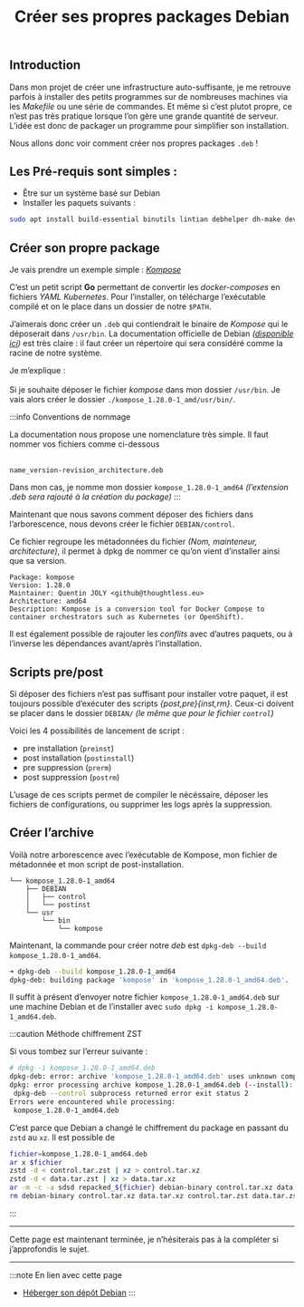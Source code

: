 ﻿---
slug: creer-deb
title: Créer ses propres packages Debian
tags:
  - debian
  - infra
description: Créer ses propres packages Debian n'est pas aussi compliqué qu'on peut le croire. Nous allons voir comment packager ses propres scripts/programmes de manière facile et efficace.
---

## Introduction

Dans mon projet de créer une infrastructure auto-suffisante, je me retrouve parfois à installer des petits programmes sur de nombreuses machines via les *Makefile* ou une série de commandes. Et même si c’est plutot propre, ce n’est pas très pratique lorsque l’on gère une grande quantité de serveur. L’idée est donc de packager un programme pour simplifier son installation.

Nous allons donc voir comment créer nos propres packages `.deb` ! 

## Les Pré-requis sont simples : 

- Être sur un système basé sur Debian
- Installer les paquets suivants :

```bash
sudo apt install build-essential binutils lintian debhelper dh-make devscripts
```

## Créer son propre package 

Je vais prendre un exemple simple : [*Kompose*](https://kompose.io/)

C’est un petit script **Go** permettant de convertir les *docker-composes* en fichiers *YAML Kubernetes*. Pour l’installer, on télécharge l’exécutable compilé et on le place dans un dossier de notre `$PATH`.

J’aimerais donc créer un `.deb` qui contiendrait le binaire de *Kompose* qui le déposerait dans `/usr/bin`.
La documentation officielle de Debian *([disponible ici](https://wiki.debian.org/HowToPackageForDebian))* est très claire : il faut créer un répertoire qui sera considéré comme la racine de notre système.

Je m’explique : <br></br>
Si je souhaite déposer le fichier *kompose* dans mon dossier `/usr/bin`. Je vais alors créer le dossier `./kompose_1.28.0-1_amd/usr/bin/`.

:::info Conventions de nommage

La documentation nous propose une nomenclature très simple. Il faut nommer vos fichiers comme ci-dessous
<br></br>

`name_version-revision_architecture.deb`

Dans mon cas, je nomme mon dossier `kompose_1.28.0-1_amd64` *(l’extension .deb sera rajouté à la création du package)*
:::


Maintenant que nous savons comment déposer des fichiers dans l’arborescence, nous devons créer le fichier `DEBIAN/control`. 

Ce fichier regroupe les métadonnées du fichier *(Nom, mainteneur, architecture)*, il permet à dpkg de nommer ce qu’on vient d’installer ainsi que sa version.
```control
Package: kompose
Version: 1.28.0
Maintainer: Quentin JOLY <github@thoughtless.eu>
Architecture: amd64
Description: Kompose is a conversion tool for Docker Compose to container orchestrators such as Kubernetes (or OpenShift). 
```

Il est également possible de rajouter les *conflits* avec d’autres paquets, ou à l’inverse les dépendances avant/après l’installation.


## Scripts pre/post 

Si déposer des fichiers n’est pas suffisant pour installer votre paquet, il est toujours possible d’exécuter des scripts *{post,pre}{inst,rm}*. Ceux-ci doivent se placer dans le dossier `DEBIAN/` *(le même que pour le fichier `control`)*

Voici les 4 possibilités de lancement de script : 
- pre installation (`preinst`)
- post installation (`postinstall`)
- pre suppression (`prerm`)
- post suppression (`postrm`)

L’usage de ces scripts permet de compiler le nécéssaire, déposer les fichiers de configurations, ou supprimer les logs après la suppression. 

## Créer l’archive

Voilà notre arborescence avec l’exécutable de Kompose, mon fichier de métadonnée et mon script de post-installation.

```
└── kompose_1.28.0-1_amd64
    ├── DEBIAN
    │   ├── control
    │   └── postinst
    └── usr
        └── bin
            └── kompose
```

Maintenant, la commande pour créer notre *deb* est `dpkg-deb --build kompose_1.28.0-1_amd64`. 
```bash
➜ dpkg-deb --build kompose_1.28.0-1_amd64
dpkg-deb: building package 'kompose' in 'kompose_1.28.0-1_amd64.deb'.
```

Il suffit à présent d’envoyer notre fichier `kompose_1.28.0-1_amd64.deb` sur une machine Debian et de l’installer avec `sudo dpkg -i kompose_1.28.0-1_amd64.deb`.

:::caution Méthode chiffrement ZST

Si vous tombez sur l’erreur suivante : 
```bash
# dpkg -i kompose_1.28.0-1_amd64.deb
dpkg-deb: error: archive 'kompose_1.28.0-1_amd64.deb' uses unknown compression for member 'control.tar.zst', giving up
dpkg: error processing archive kompose_1.28.0-1_amd64.deb (--install):
 dpkg-deb --control subprocess returned error exit status 2
Errors were encountered while processing:
 kompose_1.28.0-1_amd64.deb
```

C’est parce que Debian a changé le chiffrement du package en passant du `zstd` au `xz`. Il est possible de 

```bash
fichier=kompose_1.28.0-1_amd64.deb
ar x $fichier
zstd -d < control.tar.zst | xz > control.tar.xz
zstd -d < data.tar.zst | xz > data.tar.xz
ar -m -c -a sdsd repacked_${fichier} debian-binary control.tar.xz data.tar.xz
rm debian-binary control.tar.xz data.tar.xz control.tar.zst data.tar.zst
```
:::

---

Cette page est maintenant terminée, je n’hésiterais pas à la compléter si j’approfondis le sujet.



---
:::note En lien avec cette page
- [Héberger son dépôt Debian](/docs/Adminsys/creer-repo-debian)
:::